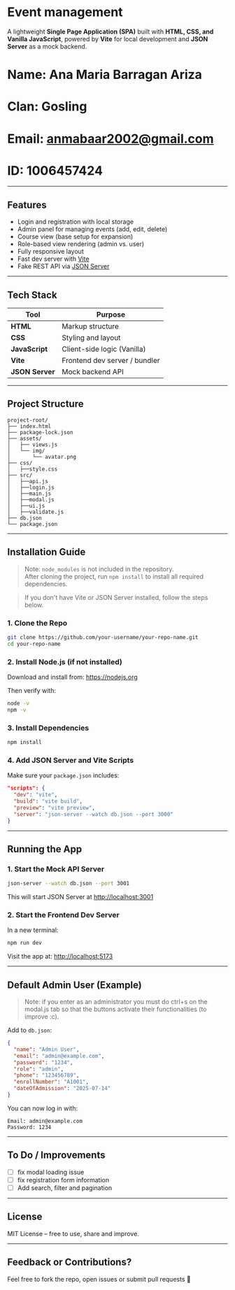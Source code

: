 # Event management

A lightweight **Single Page Application (SPA)** built with **HTML, CSS, and Vanilla JavaScript**, powered by **Vite** for local development and **JSON Server** as a mock backend.

# Name: Ana Maria Barragan Ariza
# Clan: Gosling
# Email: anmabaar2002@gmail.com
# ID: 1006457424

---

## Features

-  Login and registration with local storage
-  Admin panel for managing events (add, edit, delete)
-  Course view (base setup for expansion)
-  Role-based view rendering (admin vs. user)
-  Fully responsive layout
-  Fast dev server with [Vite](https://vitejs.dev/)
-  Fake REST API via [JSON Server](https://github.com/typicode/json-server)

---

## Tech Stack

| Tool         | Purpose                         |
|--------------|---------------------------------|
| **HTML**     | Markup structure                |
| **CSS**      | Styling and layout              |
| **JavaScript** | Client-side logic (Vanilla)   |
| **Vite**     | Frontend dev server / bundler   |
| **JSON Server** | Mock backend API             |


---

##  Project Structure

```
project-root/
├── index.html
├── package-lock.json
├── assets/
│   ├── views.js
│   └── img/
│       └── avatar.png
├── css/
│   ├──style.css
├── src/
│   ├──api.js
│   ├──login.js
│   ├──main.js
│   ├──modal.js
│   ├──ui.js
│   ├──validate.js
├── db.json
└── package.json
```

---

##  Installation Guide

>  Note: `node_modules` is not included in the repository.  
After cloning the project, run `npm install` to install all required dependencies.


>  If you don't have Vite or JSON Server installed, follow the steps below.

### 1. Clone the Repo

```bash
git clone https://github.com/your-username/your-repo-name.git
cd your-repo-name
```

### 2. Install Node.js (if not installed)

Download and install from: https://nodejs.org

Then verify with:

```bash
node -v
npm -v
```

### 3. Install Dependencies

```bash
npm install
```

### 4. Add JSON Server and Vite Scripts

Make sure your `package.json` includes:

```json
"scripts": {
  "dev": "vite",
  "build": "vite build",
  "preview": "vite preview",
  "server": "json-server --watch db.json --port 3000"
}
```

---

##  Running the App

### 1. Start the Mock API Server

```bash
json-server --watch db.json --port 3001
```

This will start JSON Server at [http://localhost:3001](http://localhost:3001)

### 2. Start the Frontend Dev Server

In a new terminal:

```bash
npm run dev
```

Visit the app at: [http://localhost:5173](http://localhost:5173)

---

##  Default Admin User (Example)

>  Note: if you enter as an administrator you must do ctrl+s on the modal.js tab so that the buttons activate their functionalities (to improve :c).

Add to `db.json`:

```json
{
  "name": "Admin User",
  "email": "admin@example.com",
  "password": "1234",
  "role": "admin",
  "phone": "123456789",
  "enrollNumber": "A1001",
  "dateOfAdmission": "2025-07-14"
}
```

You can now log in with:

```
Email: admin@example.com  
Password: 1234
```

---
##  To Do / Improvements

- [ ] fix modal loading issue
- [ ] fix registration form information
- [ ] Add search, filter and pagination

---

##  License

MIT License – free to use, share and improve.

---

## Feedback or Contributions?

Feel free to fork the repo, open issues or submit pull requests 🤝